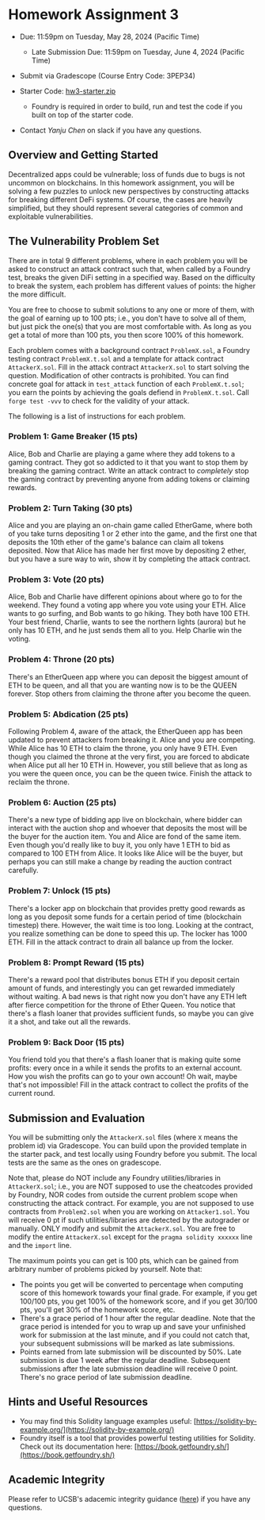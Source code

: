 # Homework Assignment 3

- Due: 11:59pm on Tuesday, May 28, 2024 (Pacific Time)
  - Late Submission Due: 11:59pm on Tuesday, June 4, 2024 (Pacific Time)
- Submit via Gradescope (Course Entry Code: 3PEP34)
- Starter Code: [hw3-starter.zip](./hw3-starter.zip)
  - Foundry is required in order to build, run and test the code if you built on top of the starter code.

- Contact *Yanju Chen* on slack if you have any questions.

## Overview and Getting Started

Decentralized apps could be vulnerable; loss of funds due to bugs is not uncommon on blockchains. In this homework assignment, you will be solving a few puzzles to unlock new perspectives by constructing attacks for breaking different DeFi systems. Of course, the cases are heavily simplified, but they should represent several categories of common and exploitable vulnerabilities.

## The Vulnerability Problem Set

There are in total 9 different problems, where in each problem you will be asked to construct an attack contract such that, when called by a Foundry test, breaks the given DiFi setting in a specified way. Based on the difficulty to break the system, each problem has different values of points: the higher the more difficult.

You are free to choose to submit solutions to any one or more of them, with the goal of earning up to 100 pts; i.e., you don't have to solve all of them, but just pick the one(s) that you are most comfortable with. As long as you get a total of more than 100 pts, you then score 100% of this homework.

Each problem comes with a background contract `ProblemX.sol`, a Foundry testing contract `ProblemX.t.sol` and a template for attack contract `AttackerX.sol`. Fill in the attack contract `AttackerX.sol` to start solving the question. Modification of other contracts is prohibited. You can find concrete goal for attack in `test_attack` function of each `ProblemX.t.sol`; you earn the points by achieving the goals defiend in `ProblemX.t.sol`. Call `forge test -vvv` to check for the validity of your attack.

The following is a list of instructions for each problem.

### Problem 1: Game Breaker (15 pts)

Alice, Bob and Charlie are playing a game where they add tokens to a gaming contract. They got so addicted to it that you want to stop them by breaking the gaming contract. Write an attack contract to *completely* stop the gaming contract by preventing anyone from adding tokens or claiming rewards.

### Problem 2: Turn Taking (30 pts)

Alice and you are playing an on-chain game called EtherGame, where both of you take turns depositing 1 or 2 ether into the game, and the first one that deposits the 10th ether of the game's balance can claim all tokens deposited. Now that Alice has made her first move by depositing 2 ether, but you have a sure way to win, show it by completing the attack contract.

### Problem 3: Vote (20 pts)

Alice, Bob and Charlie have different opinions about where go to for the weekend. They found a voting app where you vote using your ETH. Alice wants to go surfing, and Bob wants to go hiking. They both have 100 ETH. Your best friend, Charlie, wants to see the northern lights (aurora) but he only has 10 ETH, and he just sends them all to you. Help Charlie win the voting.

### Problem 4: Throne (20 pts)

There's an EtherQueen app where you can deposit the biggest amount of ETH to be queen, and all that you are wanting now is to be the QUEEN forever. Stop others from claiming the throne after you become the queen.

### Problem 5: Abdication (25 pts)

Following Problem 4, aware of the attack, the EtherQueen app has been updated to prevent attackers from breaking it. Alice and you are competing. While Alice has 10 ETH to claim the throne, you only have 9 ETH. Even though you claimed the throne at the very first, you are forced to abdicate when Alice put all her 10 ETH in. However, you still believe that as long as you were the queen once, you can be the queen twice. Finish the attack to reclaim the throne.

### Problem 6: Auction (25 pts)

There's a new type of bidding app live on blockchain, where bidder can interact with the auction shop and whoever that deposits the most will be the buyer for the auction item. You and Alice are fond of the same item. Even though you'd really like to buy it, you only have 1 ETH to bid as compared to 100 ETH from Alice. It looks like Alice will be the buyer, but perhaps you can still make a change by reading the auction contract carefully.

### Problem 7: Unlock (15 pts)

There's a locker app on blockchain that provides pretty good rewards as long as you deposit some funds for a certain period of time (blockchain timestep) there. However, the wait time is too long. Looking at the contract, you realize something can be done to speed this up. The locker has 1000 ETH. Fill in the attack contract to drain all balance up from the locker.

### Problem 8: Prompt Reward (15 pts)

There's a reward pool that distributes bonus ETH if you deposit certain amount of funds, and interestingly you can get rewarded immediately without waiting. A bad news is that right now you don't have any ETH left after fierce competition for the throne of Ether Queen. You notice that there's a flash loaner that provides sufficient funds, so maybe you can give it a shot, and take out all the rewards.

### Problem 9: Back Door (15 pts)

You friend told you that there's a flash loaner that is making quite some profits: every once in a while it sends the profits to an external account. How you wish the profits can go to your own account! Oh wait, maybe that's not impossible! Fill in the attack contract to collect the profits of the current round. 

## Submission and Evaluation

You will be submitting only the `AttackerX.sol` files (where `X` means the problem id) via Gradescope. You can build upon the provided template in the starter pack, and test locally using Foundry before you submit. The local tests are the same as the ones on gradescope.

Note that, please do NOT include any Foundry utilities/libraries in `AttackerX.sol`; i.e., you are NOT supposed to use the cheatcodes provided by Foundry, NOR codes from outside the current problem scope when constructing the attack contract. For example, you are not supposed to use contracts from `Problem2.sol` when you are working on `Attacker1.sol`. You will receive 0 pt if such utilities/libraries are detected by the autograder or manually. ONLY modify and submit the `AttackerX.sol`. You are free to modify the entire `AttackerX.sol` except for the `pragma solidity xxxxxx` line and the `import` line.

The maximum points you can get is 100 pts, which can be gained from arbitrary number of problems picked by yourself. Note that:

- The points you get will be converted to percentage when computing score of this homework towards your final grade. For example, if you get 100/100 pts, you get 100% of the homework score, and if you get 30/100 pts, you'll get 30% of the homework score, etc.
- There's a grace period of 1 hour after the regular deadline. Note that the grace period is intended for you to wrap up and save your unfinished work for submission at the last minute, and if you could not catch that, your subsequent submissions will be marked as late submissions.
- Points earned from late submission will be discounted by 50%. Late submission is due 1 week after the regular deadline. Subsequent submissions after the late submission deadline will receive 0 point. There's no grace period of late submission deadline.

## Hints and Useful Resources

- You may find this Solidity language examples useful: [https://solidity-by-example.org/](https://solidity-by-example.org/)
- Foundry itself is a tool that provides powerful testing utilities for Solidity. Check out its documentation here: [https://book.getfoundry.sh/](https://book.getfoundry.sh/)

## Academic Integrity

Please refer to UCSB's adacemic integrity guidance ([here](https://studentconduct.sa.ucsb.edu/academic-integrity)) if you have any questions.